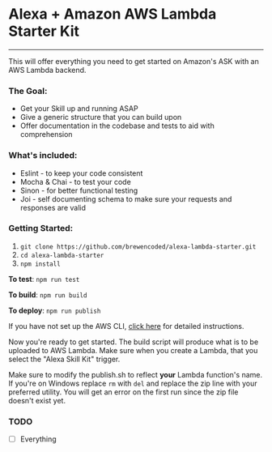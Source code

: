 # Alexa + Amazon AWS Lambda Starter Kit
------
This will offer everything you need to get started on Amazon's ASK with an AWS Lambda backend.

### The Goal:
 - Get your Skill up and running ASAP
 - Give a generic structure that you can build upon
 - Offer documentation in the codebase and tests to aid with comprehension

### What's included:
 - Eslint - to keep your code consistent
 - Mocha & Chai - to test your code
 - Sinon - for better functional testing
 - Joi - self documenting schema to make sure your requests and responses are valid

### Getting Started:
 1. `git clone https://github.com/brewencoded/alexa-lambda-starter.git`
 2. `cd alexa-lambda-starter`
 3. `npm install`

**To test**: `npm run test`

**To build**: `npm run build`

**To deploy**: `npm run publish`

If you have not set up the AWS CLI, [click here](https://developer.amazon.com/blogs/post/Tx1UE9W1NQ0GYII/publishing-your-skill-code-to-lambda-via-the-command-line-interface) for detailed instructions.

Now you're ready to get started. The build script will produce what is to be uploaded to AWS Lambda. Make sure when you create a Lambda, that you select the "Alexa Skill Kit" trigger.

Make sure to modify the publish.sh to reflect **your** Lambda function's name. If you're on Windows replace `rm` with `del` and replace the zip line with your preferred utility. You will get an error on the first run since the zip file doesn't exist yet.

### TODO

- [ ] Everything
